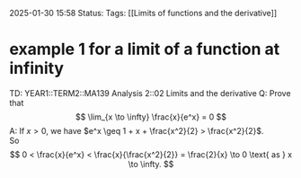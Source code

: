 2025-01-30 15:58
Status: 
Tags: [[Limits of functions and the derivative]]
# example 1 for a limit of a function at infinity

TD: YEAR1::TERM2::MA139 Analysis 2::02 Limits and the derivative
Q: Prove that $$
\lim_{x \to \infty} \frac{x}{e^x} = 0
$$
A: If $x > 0$, we have $e^x \geq 1 + x + \frac{x^2}{2} > \frac{x^2}{2}$.  
So  
$$  
0 < \frac{x}{e^x} < \frac{x}{\frac{x^2}{2}} = \frac{2}{x} \to 0 \text{ as } x \to \infty.  
$$
<!--ID: 1738253251744-->

